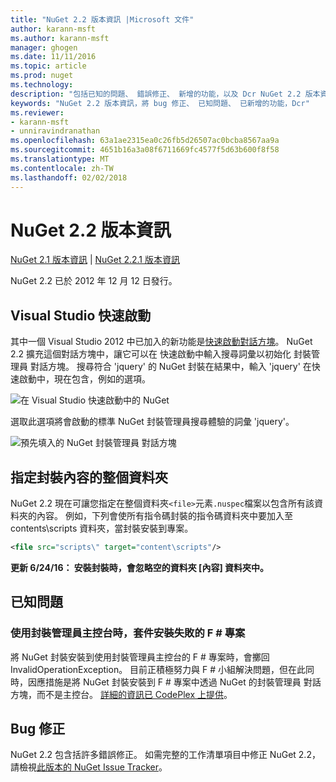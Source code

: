 ```yaml
---
title: "NuGet 2.2 版本資訊 |Microsoft 文件"
author: karann-msft
ms.author: karann-msft
manager: ghogen
ms.date: 11/11/2016
ms.topic: article
ms.prod: nuget
ms.technology: 
description: "包括已知的問題、 錯誤修正、 新增的功能，以及 Dcr NuGet 2.2 版本資訊。"
keywords: "NuGet 2.2 版本資訊，將 bug 修正、 已知問題、 已新增的功能，Dcr"
ms.reviewer:
- karann-msft
- unniravindranathan
ms.openlocfilehash: 63a1ae2315ea0c26fb5d26507ac0bcba8567aa9a
ms.sourcegitcommit: 4651b16a3a08f6711669fc4577f5d63b600f8f58
ms.translationtype: MT
ms.contentlocale: zh-TW
ms.lasthandoff: 02/02/2018
---
```

# <a name="nuget-22-release-notes"></a>NuGet 2.2 版本資訊

[NuGet 2.1 版本資訊](../release-notes/nuget-2.1.md) | [NuGet 2.2.1 版本資訊](../release-notes/nuget-2.2.1.md)

NuGet 2.2 已於 2012 年 12 月 12 日發行。

## <a name="visual-studio-quick-launch"></a>Visual Studio 快速啟動
其中一個 Visual Studio 2012 中已加入的新功能是[快速啟動對話方塊](/visualstudio/ide/reference/quick-launch-environment-options-dialog-box)。 NuGet 2.2 擴充這個對話方塊中，讓它可以在 快速啟動中輸入搜尋詞彙以初始化 封裝管理員 對話方塊。 搜尋符合 'jquery' 的 NuGet 封裝在結果中，輸入 'jquery' 在快速啟動中，現在包含，例如的選項。

![在 Visual Studio 快速啟動中的 NuGet](./media/quick-launch.png)

選取此選項將會啟動的標準 NuGet 封裝管理員搜尋體驗的詞彙 'jquery'。

![預先填入的 NuGet 封裝管理員 對話方塊](./media/pkg-mgr-search-from-quick-launch.png)

## <a name="specify-entire-folder-for-package-contents"></a>指定封裝內容的整個資料夾
NuGet 2.2 現在可讓您指定在整個資料夾`<file>`元素`.nuspec`檔案以包含所有該資料夾的內容。 例如，下列會使所有指令碼封裝的指令碼資料夾中要加入至 contents\scripts 資料夾，當封裝安裝到專案。

```xml
<file src="scripts\" target="content\scripts"/>
```

**更新 6/24/16： 安裝封裝時，會忽略空的資料夾 [內容] 資料夾中。**

## <a name="known-issues"></a>已知問題

### <a name="package-installation-fails-for-f-projects-when-using-the-package-manager-console"></a>使用封裝管理員主控台時，套件安裝失敗的 F # 專案
將 NuGet 封裝安裝到使用封裝管理員主控台的 F # 專案時，會擲回 InvalidOperationException。 目前正積極努力與 F # 小組解決問題，但在此同時，因應措施是將 NuGet 封裝安裝到 F # 專案中透過 NuGet 的封裝管理員 對話方塊，而不是主控台。 [詳細的資訊已 CodePlex 上提供](http://nuget.codeplex.com/workitem/2873)。


## <a name="bug-fixes"></a>Bug 修正
NuGet 2.2 包含括許多錯誤修正。 如需完整的工作清單項目中修正 NuGet 2.2，請檢視[此版本的 NuGet Issue Tracker](http://nuget.codeplex.com/workitem/list/advanced?keyword=&status=Closed&type=All&priority=All&release=NuGet%202.2&assignedTo=All&component=All&sortField=LastUpdatedDate&sortDirection=Descending&page=0)。

